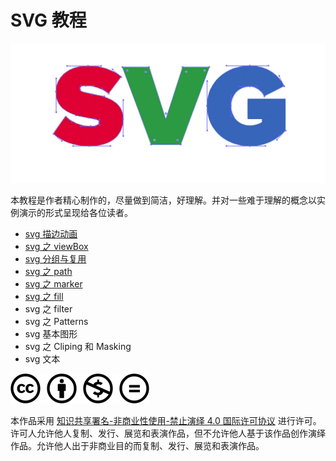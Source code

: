 # SVG 教程

![svg](./medias/SVG.png)

本教程是作者精心制作的，尽量做到简洁，好理解。并对一些难于理解的概念以实例演示的形式呈现给各位读者。

- [svg 描边动画](./svg描边动画/svg描边动画.md)
- [svg 之 viewBox](./svg之viewBox/svg之viewBox.md)
- [svg 分组与复用](./svg分组与复用/svg分组与复用.md)
- [svg 之 path](./svg之path/svg之path.md)
- [svg 之 marker](./svg之marker/svg之marker.md)
- [svg 之 fill](./svg之fill/svg之fill.md)
- svg 之 filter
- svg 之 Patterns
- svg 基本图形
- svg 之 Cliping 和 Masking
- svg 文本




![](./medias/creativecommons-cc.svg)

本作品采用 [知识共享署名-非商业性使用-禁止演绎 4.0 国际许可协议](https://creativecommons.org/licenses/by-nc-nd/4.0/) 进行许可。许可人允许他人复制、发行、展览和表演作品，但不允许他人基于该作品创作演绎作品。允许他人出于非商业目的而复制、发行、展览和表演作品。
